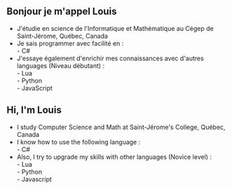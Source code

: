 ## Bonjour je m'appel Louis

- J'étudie en science de l'Informatique et Mathématique au Cégep de Saint-Jérome, Québec, Canada<br/>
- Je sais programmer avec facilité en :<br/>
      - C#<br/>
- J'essaye également d'enrichir mes connaissances avec d'autres languages (Niveau débutant) :<br/>
      - Lua<br/>
      - Python<br/>
      - JavaScript<br/>


## Hi, I'm Louis<br/>

- I study Computer Science and Math at Saint-Jérome's College, Québec, Canada<br/>
- I know how to use the following language :<br/>
      - C#<br/>
- Also, I try to upgrade my skills with other languages (Novice level) :<br/>
      - Lua<br/>
      - Python<br/>
      - Javascript<br/>
